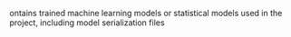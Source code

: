 ontains trained machine learning models or statistical models used in the project, including model serialization files